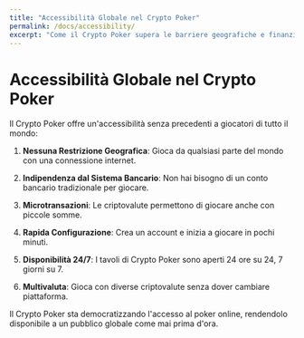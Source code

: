 ```yaml
---
title: "Accessibilità Globale nel Crypto Poker"
permalink: /docs/accessibility/
excerpt: "Come il Crypto Poker supera le barriere geografiche e finanziarie."
---
```


# Accessibilità Globale nel Crypto Poker

Il Crypto Poker offre un'accessibilità senza precedenti a giocatori di tutto il mondo:

1. **Nessuna Restrizione Geografica**: Gioca da qualsiasi parte del mondo con una connessione internet.

2. **Indipendenza dal Sistema Bancario**: Non hai bisogno di un conto bancario tradizionale per giocare.

3. **Microtransazioni**: Le criptovalute permettono di giocare anche con piccole somme.

4. **Rapida Configurazione**: Crea un account e inizia a giocare in pochi minuti.

5. **Disponibilità 24/7**: I tavoli di Crypto Poker sono aperti 24 ore su 24, 7 giorni su 7.

6. **Multivaluta**: Gioca con diverse criptovalute senza dover cambiare piattaforma.

Il Crypto Poker sta democratizzando l'accesso al poker online, rendendolo disponibile a un pubblico globale come mai prima d'ora.
